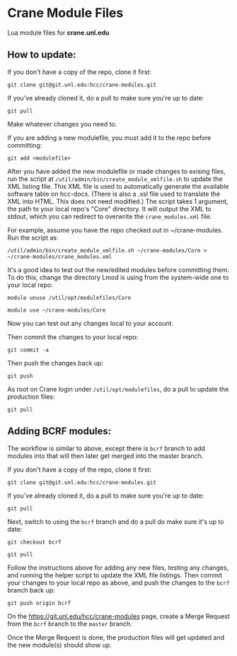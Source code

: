 Crane Module Files
=================

Lua module files for **crane.unl.edu**

How to update:
-------------

If you don't have a copy of the repo, clone it first:

`git clone git@git.unl.edu:hcc/crane-modules.git`

If you've already cloned it, do a pull to make sure you're up to date:

`git pull`

Make whatever changes you need to. 

If you are adding a new modulefile, you must add it to the repo before committing:

`git add <modulefile>`

After you have added the new modulefile or made changes to exising files,
run the script at `/util/admin/bin/create_module_xmlfile.sh` to update the XML listing file.
This XML file is used to automatically generate the available software table on hcc-docs.
(There is also a .xsl file used to translate the XML into HTML.  This does not need modified.)
The script takes 1 argument, the path to your local repo's "Core" directory.  It will 
output the XML to stdout, which you can redirect to overwrite the `crane_modules.xml` file.

For example, assume you have the repo checked out in ~/crane-modules.  Run the 
script as:

`/util/admin/bin/create_module_xmlfile.sh ~/crane-modules/Core > ~/crane-modules/crane_modules.xml`

It's a good idea to test out the new/edited modules before committing them.
To do this, change the directory Lmod is using from the system-wide one to your
local repo:

`module unuse /util/opt/modulefiles/Core`

`module use ~/crane-modules/Core`

Now you can test out any changes local to your account.

Then commit the changes to your local repo:

`git commit -a`

Then push the changes back up:  

`git push`

As root on Crane login under `/util/opt/modulefiles`, do a pull to update the production files:

`git pull`

Adding BCRF modules:
-------------------

The workflow is similar to above, except there is `bcrf` branch to add modules into that
will then later get merged into the master branch.

If you don't have a copy of the repo, clone it first:

`git clone git@git.unl.edu:hcc/crane-modules.git`

If you've already cloned it, do a pull to make sure you're up to date:

`git pull`

Next, switch to using the `bcrf` branch and do a pull do make sure
it's up to date:

`git checkout bcrf`

`git pull`

Follow the instructions above for adding any new files, testing any changes,
and running the helper script to update the XML file listings.  Then commit your changes
to your local repo as above, and push the changes to the `bcrf` branch back up:

`git push origin bcrf`

On the https://git.unl.edu/hcc/crane-modules page, create a Merge Request from
the `bcrf` branch to the `master` branch.

Once the Merge Request is done, the production files will get updated and the new
module(s) should show up.
